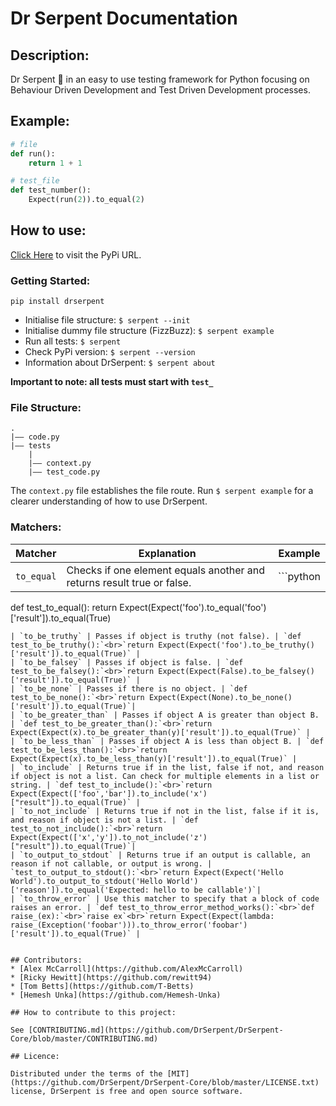 # Dr Serpent Documentation

## Description:
Dr Serpent 🐍 in an easy to use testing framework for Python focusing on Behaviour Driven Development and Test Driven Development processes.

## Example:

```python
# file
def run():
    return 1 + 1

# test_file
def test_number():
    Expect(run(2)).to_equal(2)
```

## How to use:

[Click Here](https://pypi.org/project/drserpent/) to visit the PyPi URL.

### Getting Started:

`pip install drserpent`

- Initialise file structure: `$ serpent --init`
- Initialise dummy file structure (FizzBuzz): `$ serpent example`
- Run all tests: `$ serpent`
- Check PyPi version: `$ serpent --version`
- Information about DrSerpent: `$ serpent about`

**Important to note: all tests must start with `test_`**

### File Structure:

```
.
|–– code.py
|–– tests
    |
    |–– context.py
    |–– test_code.py
```

The `context.py` file establishes the file route. Run `$ serpent example` for a clearer understanding of how to use DrSerpent.


### Matchers:

| Matcher | Explanation | Example |
|-----|-----|------|
| `to_equal` | Checks if one element equals another and returns result true or false. |```python
def test_to_equal():
return Expect(Expect('foo').to_equal('foo')['result']).to_equal(True)
```|
| `to_be_truthy` | Passes if object is truthy (not false). | `def test_to_be_truthy():`<br>`return Expect(Expect('foo').to_be_truthy()['result']).to_equal(True)` |
| `to_be_falsey` | Passes if object is false. | `def test_to_be_falsey():`<br>`return Expect(Expect(False).to_be_falsey()['result']).to_equal(True)` |
| `to_be_none` | Passes if there is no object. | `def test_to_be_none():`<br>`return Expect(Expect(None).to_be_none()['result']).to_equal(True)`|
| `to_be_greater_than` | Passes if object A is greater than object B. | `def test_to_be_greater_than():`<br>`return Expect(Expect(x).to_be_greater_than(y)['result']).to_equal(True)` |
| `to_be_less_than` | Passes if object A is less than object B. | `def test_to_be_less_than():`<br>`return Expect(Expect(x).to_be_less_than(y)['result']).to_equal(True)` |
| `to_include` | Returns true if in the list, false if not, and reason if object is not a list. Can check for multiple elements in a list or string. | `def test_to_include():`<br>`return Expect(Expect(['foo','bar']).to_include('x')["result"]).to_equal(True)` |
| `to_not_include` | Returns true if not in the list, false if it is, and reason if object is not a list. | `def test_to_not_include():`<br>`return Expect(Expect(['x','y']).to_not_include('z')["result"]).to_equal(True)`|
| `to_output_to_stdout` | Returns true if an output is callable, an reason if not callable, or output is wrong. | `test_to_output_to_stdout():`<br>`return Expect(Expect('Hello World').to_output_to_stdout('Hello World')['reason']).to_equal('Expected: hello to be callable')`|
| `to_throw_error` | Use this matcher to specify that a block of code raises an error. | `def test_to_throw_error_method_works():`<br>`def raise_(ex):`<br>`raise ex`<br>`return Expect(Expect(lambda: raise_(Exception('foobar'))).to_throw_error('foobar')['result']).to_equal(True)` |


## Contributors:
* [Alex McCarroll](https://github.com/AlexMcCarroll)
* [Ricky Hewitt](https://github.com/rewitt94)
* [Tom Betts](https://github.com/T-Betts)
* [Hemesh Unka](https://github.com/Hemesh-Unka)

## How to contribute to this project:

See [CONTRIBUTING.md](https://github.com/DrSerpent/DrSerpent-Core/blob/master/CONTRIBUTING.md)

## Licence:

Distributed under the terms of the [MIT](https://github.com/DrSerpent/DrSerpent-Core/blob/master/LICENSE.txt) license, DrSerpent is free and open source software.
